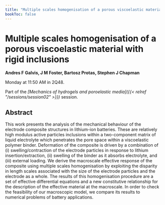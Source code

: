 ```yaml
---
title: "Multiple scales homogenisation of a porous viscoelastic material with rigid inclusions"
bookToc: false
---
```


# Multiple scales homogenisation of a porous viscoelastic material with rigid inclusions

**Andres F Galvis, J M Foster, Bartosz Protas, Stephen J Chapman**

Monday at 11:50 AM in 2Q48.

Part of the *[Mechanics of hydrogels and poroelastic media]({{< relref "/sessions/session02" >}})* session.

## Abstract

This work presents the analysis of the mechanical behaviour of the electrode composite structures in lithium-ion batteries. These are relatively high modulus active particles inclusions within a two-component matrix of liquid electrolyte which penetrates the pore space within a viscoelastic polymer binder. Deformation of the composite is driven by a combination of (i) swelling/contraction of the electrode particles in response to lithium insertion/extraction, (ii) swelling of the binder as it absorbs electrolyte, and (iii) external loading. We derive the macroscale effective response of the composite using multiple scales homogenisation by exploiting the disparity in length scales associated with the size of the electrode particles and the electrode as a whole. The results of this homogenisation procedure are a set of effective differential equations and a new constitutive relationship for the description of the effective material at the macroscale. In order to check the feasibility of our macroscopic model, we compare its results to numerical problems of battery applications.


